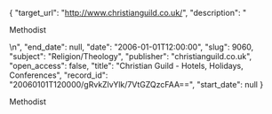 {
  "target_url": "http://www.christianguild.co.uk/", 
  "description": "<p>Methodist</p>\n", 
  "end_date": null, 
  "date": "2006-01-01T12:00:00", 
  "slug": 9060, 
  "subject": "Religion/Theology", 
  "publisher": "christianguild.co.uk", 
  "open_access": false, 
  "title": "Christian Guild - Hotels, Holidays, Conferences", 
  "record_id": "20060101T120000/gRvkZlvYlk/7VtGZQzcFAA==", 
  "start_date": null
}

<p>Methodist</p>

